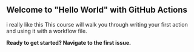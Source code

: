 ## Welcome to "Hello World" with GitHub Actions
i really like this
This course will walk you through writing your first action and using it with a workflow file. 

**Ready to get started? Navigate to the first issue.**
